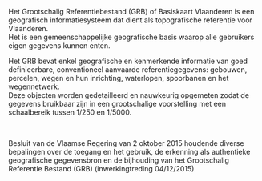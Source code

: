 Het Grootschalig Referentiebestand (GRB) of Basiskaart Vlaanderen is een geografisch informatiesysteem dat dient als topografische referentie voor Vlaanderen.  
Het is een gemeenschappelijke geografische basis waarop alle gebruikers eigen gegevens kunnen enten.  

Het GRB bevat enkel geografische en kenmerkende informatie van goed definieerbare, conventioneel aanvaarde referentiegegevens: gebouwen, percelen, wegen en hun inrichting, 
waterlopen, spoorbanen en het wegennetwerk.  
Deze objecten worden gedetailleerd en nauwkeurig opgemeten zodat de gegevens bruikbaar zijn in een grootschalige voorstelling met een schaalbereik tussen 1/250 en 1/5000. 

<br/>

Besluit van de Vlaamse Regering van 2 oktober 2015 houdende diverse bepalingen over de toegang en het gebruik, de erkenning als authentieke geografische gegevensbron en de bijhouding van het Grootschalig Referentie Bestand (GRB) (inwerkingtreding 04/12/2015)
